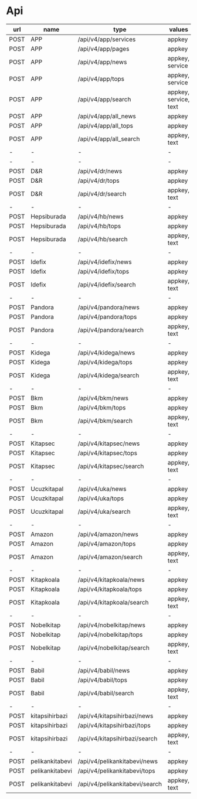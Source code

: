 # Api

| url | name | type | values | status | 
| --- | ---  | ---  |   ---  | --- |
| POST | APP | /api/v4/app/services | appkey | OK |
| POST | APP | /api/v4/app/pages | appkey | OK |
| POST | APP | /api/v4/app/news | appkey, service | OK |
| POST | APP | /api/v4/app/tops | appkey, service | OK |
| POST | APP | /api/v4/app/search | appkey, service, text | OK |
| POST | APP | /api/v4/app/all_news | appkey | OK |
| POST | APP | /api/v4/app/all_tops | appkey | OK |
| POST | APP | /api/v4/app/all_search | appkey, text | OK |
| - | -  | -  | -  | - |
| - | -  | -  | -  | - |
| POST | D&R | /api/v4/dr/news | appkey | OK |
| POST | D&R | /api/v4/dr/tops | appkey | OK |
| POST | D&R | /api/v4/dr/search | appkey, text | OK |
| - | -  | -  | -  | - |
| POST | Hepsiburada | /api/v4/hb/news | appkey | CLOSE |
| POST | Hepsiburada | /api/v4/hb/tops | appkey | CLOSE |
| POST | Hepsiburada | /api/v4/hb/search | appkey, text | CLOSE |
| - | -  | -  | -  | - |
| POST | Idefix | /api/v4/idefix/news | appkey | OK |
| POST | Idefix | /api/v4/idefix/tops | appkey | OK |
| POST | Idefix | /api/v4/idefix/search | appkey, text | OK |
| - | -  | -  | -  | - |
| POST | Pandora | /api/v4/pandora/news | appkey | OK |
| POST | Pandora | /api/v4/pandora/tops | appkey | OK |
| POST | Pandora | /api/v4/pandora/search | appkey, text | OK |
| - | -  | -  | -  | - |
| POST | Kidega | /api/v4/kidega/news | appkey | OK |
| POST | Kidega | /api/v4/kidega/tops | appkey | OK |
| POST | Kidega | /api/v4/kidega/search | appkey, text | OK |
| - | -  | -  | -  | - |
| POST | Bkm | /api/v4/bkm/news | appkey | OK |
| POST | Bkm | /api/v4/bkm/tops | appkey | OK |
| POST | Bkm | /api/v4/bkm/search | appkey, text | OK |
| - | -  | -  | -  | - |
| POST | Kitapsec | /api/v4/kitapsec/news | appkey | OK |
| POST | Kitapsec | /api/v4/kitapsec/tops | appkey | OK |
| POST | Kitapsec | /api/v4/kitapsec/search | appkey, text | OK |
| - | -  | -  | -  | - |
| POST | Ucuzkitapal | /api/v4/uka/news | appkey | OK |
| POST | Ucuzkitapal | /api/v4/uka/tops | appkey | OK |
| POST | Ucuzkitapal | /api/v4/uka/search | appkey, text | OK |
| - | -  | -  | -  | - |
| POST | Amazon | /api/v4/amazon/news | appkey | OK |
| POST | Amazon | /api/v4/amazon/tops | appkey | OK |
| POST | Amazon | /api/v4/amazon/search | appkey, text | OK |
| - | -  | -  | -  | - |
| POST | Kitapkoala | /api/v4/kitapkoala/news | appkey | OK |
| POST | Kitapkoala | /api/v4/kitapkoala/tops | appkey | OK |
| POST | Kitapkoala | /api/v4/kitapkoala/search | appkey, text | OK |
| - | -  | -  | -  | - |
| POST | Nobelkitap | /api/v4/nobelkitap/news | appkey | OK |
| POST | Nobelkitap | /api/v4/nobelkitap/tops | appkey | OK |
| POST | Nobelkitap | /api/v4/nobelkitap/search | appkey, text | OK |
| - | -  | -  | -  | - |
| POST | Babil | /api/v4/babil/news | appkey | TODO |
| POST | Babil | /api/v4/babil/tops | appkey | TODO |
| POST | Babil | /api/v4/babil/search | appkey, text | TODO |
| - | -  | -  | -  | - |
| POST | kitapsihirbazi | /api/v4/kitapsihirbazi/news | appkey | TODO |
| POST | kitapsihirbazi | /api/v4/kitapsihirbazi/tops | appkey | TODO |
| POST | kitapsihirbazi | /api/v4/kitapsihirbazi/search | appkey, text | TODO |
| - | -  | -  | -  | - |
| POST | pelikankitabevi | /api/v4/pelikankitabevi/news | appkey | TODO |
| POST | pelikankitabevi | /api/v4/pelikankitabevi/tops | appkey | TODO |
| POST | pelikankitabevi | /api/v4/pelikankitabevi/search | appkey, text | TODO |
